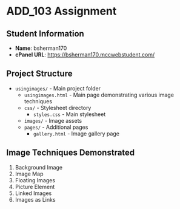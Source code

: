 # ADD_103 Assignment

## Student Information
- **Name**: bsherman170
- **cPanel URL**: https://bsherman170.mccwebstudent.com/

## Project Structure
- `usingimages/` - Main project folder
  - `usingimages.html` - Main page demonstrating various image techniques
  - `css/` - Stylesheet directory
    - `styles.css` - Main stylesheet
  - `images/` - Image assets
  - `pages/` - Additional pages
    - `gallery.html` - Image gallery page

## Image Techniques Demonstrated
1. Background Image
2. Image Map
3. Floating Images
4. Picture Element
5. Linked Images
6. Images as Links